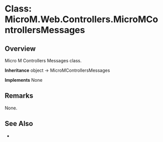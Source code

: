 # Class: MicroM.Web.Controllers.MicroMControllersMessages
## Overview
Micro M Controllers Messages class.

**Inheritance**
object -> MicroMControllersMessages

**Implements**
None

## Remarks
None.

## See Also
-